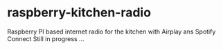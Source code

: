# raspberry-kitchen-radio
Raspberry PI based internet radio for the kitchen with Airplay ans Spotify Connect
Still in progress ...
